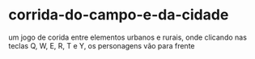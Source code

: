 # corrida-do-campo-e-da-cidade
um jogo de corida entre elementos urbanos e rurais, onde clicando nas teclas Q, W, E, R, T e Y, os personagens vão para frente
